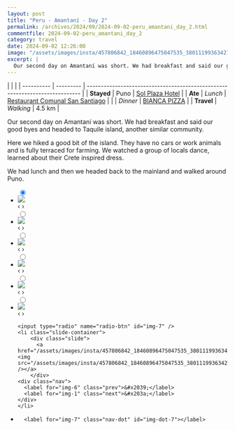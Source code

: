 ```yaml
---
layout: post
title: "Peru - Amantaní - Day 2"
permalink: /archives/2024/09/2024-09-02-peru_amantani_day_2.html
commentfile: 2024-09-02-peru_amantani_day_2
category: travel
date: 2024-09-02 12:26:00
image: "/assets/images/insta/457806842_18460896475047535_3801119936342713486_n_18055669264743552.jpg"
excerpt: |
  Our second day on Amantaní was short. We had breakfast and said our good byes and headed to Taquile island, another similar community.
---
```


|            |           |
| ---------- | --------- | ---------------------------------------------------------------------------- |
| **Stayed** | Puno      | [Sol Plaza Hotel](https://maps.app.goo.gl/6R9SHr91HuFwatm3A)                 |
| **Ate**    | _Lunch_   | [Restaurant Comunal San Santiago](https://maps.app.goo.gl/12rerq3HvpPuMhK96) |
|            | _Dinner_  | [BIANCA PIZZA](https://maps.app.goo.gl/YBxFbo1JNYJQeVfo9)                    |
| **Travel** | _Walking_ | 4.5 km                                                                       |

Our second day on Amantaní was short. We had breakfast and said our good byes and headed to Taquile island, another similar community.

Here we hiked a good bit of the island. They have no cars or work animals and is fully terraced for farming. We watched a group of locals dance, learned about their Crete inspired dress.

We had lunch and then we headed back to the mainland and walked around Puno.

<ul class="slides">
    <input type="radio" name="radio-btn" id="img-1" checked="checked" />
    <li class="slide-container">
        <div class="slide">
          <a href="/assets/images/insta/457559544_18460896502047535_6298007782820542426_n_18075370060483483.jpg"><img src="/assets/images/insta/457559544_18460896502047535_6298007782820542426_n_18075370060483483.jpg" /></a>
        </div>
    <div class="nav">
      <label for="img-7" class="prev">&#x2039;</label>
      <label for="img-2" class="next">&#x203a;</label>
    </div>
    </li>
        <input type="radio" name="radio-btn" id="img-2"  />
    <li class="slide-container">
        <div class="slide">
          <a href="/assets/images/insta/458294022_18460896511047535_7724136308842494864_n_17899936110003952.jpg"><img src="/assets/images/insta/458294022_18460896511047535_7724136308842494864_n_17899936110003952.jpg" /></a>
        </div>
    <div class="nav">
      <label for="img-1" class="prev">&#x2039;</label>
      <label for="img-3" class="next">&#x203a;</label>
    </div>
    </li>
        <input type="radio" name="radio-btn" id="img-3"  />
    <li class="slide-container">
        <div class="slide">
          <a href="/assets/images/insta/458111352_18460896523047535_5626688616578891906_n_18058269784733783.jpg"><img src="/assets/images/insta/458111352_18460896523047535_5626688616578891906_n_18058269784733783.jpg" /></a>
        </div>
    <div class="nav">
      <label for="img-2" class="prev">&#x2039;</label>
      <label for="img-4" class="next">&#x203a;</label>
    </div>
    </li>
        <input type="radio" name="radio-btn" id="img-4"  />
    <li class="slide-container">
        <div class="slide">
          <a href="/assets/images/insta/457740367_18460896532047535_196745866141017322_n_18041830022053033.jpg"><img src="/assets/images/insta/457740367_18460896532047535_196745866141017322_n_18041830022053033.jpg" /></a>
        </div>
    <div class="nav">
      <label for="img-3" class="prev">&#x2039;</label>
      <label for="img-5" class="next">&#x203a;</label>
    </div>
    </li>
        <input type="radio" name="radio-btn" id="img-5"  />
    <li class="slide-container">
        <div class="slide">
          <a href="/assets/images/insta/458208344_18460896541047535_3663708855143812399_n_18068396347594270.jpg"><img src="/assets/images/insta/458208344_18460896541047535_3663708855143812399_n_18068396347594270.jpg" /></a>
        </div>
    <div class="nav">
      <label for="img-4" class="prev">&#x2039;</label>
      <label for="img-6" class="next">&#x203a;</label>
    </div>
    </li>
        <input type="radio" name="radio-btn" id="img-6"  />
    <li class="slide-container">
        <div class="slide">
          <a href="/assets/images/insta/458192014_18460896550047535_949629496900148518_n_18118756867390696.jpg"><img src="/assets/images/insta/458192014_18460896550047535_949629496900148518_n_18118756867390696.jpg" /></a>
        </div>
    <div class="nav">
      <label for="img-5" class="prev">&#x2039;</label>
      <label for="img-7" class="next">&#x203a;</label>
    </div>
    </li>
    
    <input type="radio" name="radio-btn" id="img-7" />
    <li class="slide-container">
        <div class="slide">
          <a href="/assets/images/insta/457806842_18460896475047535_3801119936342713486_n_18055669264743552.jpg"><img src="/assets/images/insta/457806842_18460896475047535_3801119936342713486_n_18055669264743552.jpg" /></a>
        </div>
    <div class="nav">
      <label for="img-6" class="prev">&#x2039;</label>
      <label for="img-1" class="next">&#x203a;</label>
    </div>
    </li>
			
<li class="nav-dots">
      <label for="img-1" class="nav-dot" id="img-dot-1"></label>
      <label for="img-2" class="nav-dot" id="img-dot-2"></label>
      <label for="img-3" class="nav-dot" id="img-dot-3"></label>
      <label for="img-4" class="nav-dot" id="img-dot-4"></label>
      <label for="img-5" class="nav-dot" id="img-dot-5"></label>
      <label for="img-6" class="nav-dot" id="img-dot-6"></label>

      <label for="img-7" class="nav-dot" id="img-dot-7"></label>

</li>
</ul>

